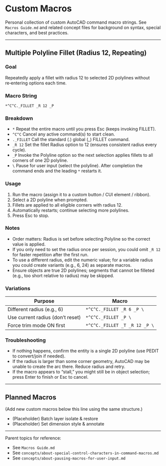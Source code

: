 # Custom Macros

Personal collection of custom AutoCAD command macro strings. See `Macros Guide.md` and related concept files for background on syntax, special characters, and best practices.

---
## Multiple Polyline Fillet (Radius 12, Repeating)

### Goal
Repeatedly apply a fillet with radius 12 to selected 2D polylines without re‑entering options each time.

### Macro String
```
*^C^C._FILLET _R 12 _P 
```

### Breakdown
- `*` Repeat the entire macro until you press Esc (keeps invoking FILLET).
- `^C^C` Cancel any active command(s) to start clean.
- `._FILLET` Call the standard (.) global (_) FILLET command.
- `_R 12` Set the fillet Radius option to 12 (ensures consistent radius every cycle).
- `_P` Invoke the Polyline option so the next selection applies fillets to all corners of one 2D polyline.
- `\` Pause for user input (select the polyline). After completion the command ends and the leading `*` restarts it.

### Usage
1. Run the macro (assign it to a custom button / CUI element / ribbon).  
2. Select a 2D polyline when prompted.  
3. Fillets are applied to all eligible corners with radius 12.  
4. Automatically restarts; continue selecting more polylines.  
5. Press Esc to stop.

### Notes
- Order matters: Radius is set before selecting Polyline so the correct value is applied.
- If you only need to set the radius once per session, you could omit `_R 12` for faster repetition after the first run.
- To use a different radius, edit the numeric value; for a variable radius you could create variants (e.g., 6, 24) as separate macros.
- Ensure objects are true 2D polylines; segments that cannot be filleted (e.g., too short relative to radius) may be skipped.

### Variations
| Purpose | Macro |
|---------|-------|
| Different radius (e.g., 6) | `*^C^C._FILLET _R 6 _P \` |
| Use current radius (don’t reset) | `*^C^C._FILLET _P \` |
| Force trim mode ON first | `*^C^C._FILLET _T _R 12 _P \` |

### Troubleshooting
- If nothing happens, confirm the entity is a single 2D polyline (use PEDIT to convert/join if needed).  
- If the radius is larger than some corner geometry, AutoCAD may be unable to create the arc there. Reduce radius and retry.  
- If the macro appears to “stall,” you might still be in object selection; press Enter to finish or Esc to cancel.

---
## Planned Macros
(Add new custom macros below this line using the same structure.)

- (Placeholder) Batch layer isolate & restore
- (Placeholder) Set dimension style & annotate

---
Parent topics for reference:
- See `Macros Guide.md`
- See `concepts/about-special-control-characters-in-command-macros.md`
- See `concepts/about-pausing-macros-for-user-input.md`
